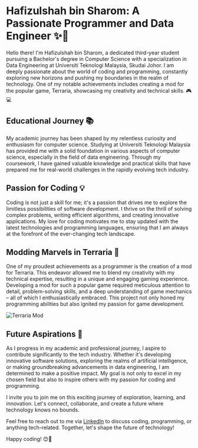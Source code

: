 # Hafizulshah bin Sharom: A Passionate Programmer and Data Engineer ✨🚀

Hello there! I'm Hafizulshah bin Sharom, a dedicated third-year student pursuing a Bachelor's degree in Computer Science with a specialization in Data Engineering at Universiti Teknologi Malaysia, Skudai Johor. I am deeply passionate about the world of coding and programming, constantly exploring new horizons and pushing my boundaries in the realm of technology. One of my notable achievements includes creating a mod for the popular game, Terraria, showcasing my creativity and technical skills. 🎮💻

## Educational Journey 📚

My academic journey has been shaped by my relentless curiosity and enthusiasm for computer science. Studying at Universiti Teknologi Malaysia has provided me with a solid foundation in various aspects of computer science, especially in the field of data engineering. Through my coursework, I have gained valuable knowledge and practical skills that have prepared me for real-world challenges in the rapidly evolving tech industry.

## Passion for Coding 💡

Coding is not just a skill for me; it's a passion that drives me to explore the limitless possibilities of software development. I thrive on the thrill of solving complex problems, writing efficient algorithms, and creating innovative applications. My love for coding motivates me to stay updated with the latest technologies and programming languages, ensuring that I am always at the forefront of the ever-changing tech landscape.

## Modding Marvels in Terraria 🌌

One of my proudest achievements as a programmer is the creation of a mod for Terraria. This endeavor allowed me to blend my creativity with my technical expertise, resulting in a unique and engaging gaming experience. Developing a mod for such a popular game required meticulous attention to detail, problem-solving skills, and a deep understanding of game mechanics – all of which I enthusiastically embraced. This project not only honed my programming abilities but also ignited my passion for game development.

![Terraria Mod](https://example.com/terraria-mod-screenshot.png)

## Future Aspirations 🌟

As I progress in my academic and professional journey, I aspire to contribute significantly to the tech industry. Whether it's developing innovative software solutions, exploring the realms of artificial intelligence, or making groundbreaking advancements in data engineering, I am determined to make a positive impact. My goal is not only to excel in my chosen field but also to inspire others with my passion for coding and programming.

I invite you to join me on this exciting journey of exploration, learning, and innovation. Let's connect, collaborate, and create a future where technology knows no bounds.

Feel free to reach out to me via [LinkedIn](https://www.linkedin.com/in/hafizulshah-bin-sharom/) to discuss coding, programming, or anything tech-related. Together, let's shape the future of technology!

Happy coding! 😊🚀
